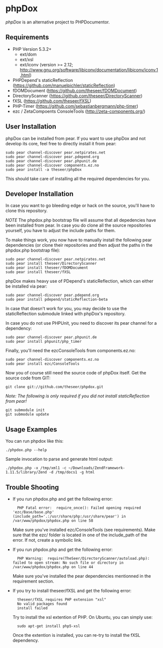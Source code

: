 ﻿phpDox
======

*phpDox* is an alternative project to PHPDocumentor.


Requirements
------------

- PHP Version 5.3.2+
  - ext/dom
  - ext/xsl
  - ext/iconv (version >= 2.12; http://www.gnu.org/software/libiconv/documentation/libiconv/iconv.1.html)
- PHPDepend's staticReflection (https://github.com/manuelpichler/staticReflection)
- fDOMDocument (https://github.com/theseer/fDOMDocument)
- DirectoryScanner (https://github.com/theseer/DirectoryScanner)
- fXSL (https://github.com/theseer/fXSL)
- PHP-Timer (https://github.com/sebastianbergmann/php-timer) 
- ezc / ZetaCompoents ConsoleTools (http://zeta-components.org/)


User Installation
-----------------

phpDox can be installed from pear. If you want to use phpDox and not develop its core, feel
free to directly install it from pear:

    sudo pear channel-discover pear.netpirates.net
    sudo pear channel-discover pear.pdepend.org
    sudo pear channel-discover pear.phpunit.de
    sudo pear channel-discover components.ez.no
    sudo pear install -a theseer/phpDox


This should take care of installing all the required dependencies for you.


Developer Installation
----------------------

In case you want to go bleeding edge or hack on the source, you'll have to clone this repository.

 *NOTE*
    The phpdox.php bootstrap file will assume that all depedencies have been installed from pear. In case
    you do clone all the source repositories yourself, you have to adjust the include paths for them.


To make things work, you now have to manually install the following pear dependencies (or clone their
repositories and then adjust the paths in the phpdox.php bootstrap file):

    sudo pear channel-discover pear.netpirates.net
    sudo pear install theseer/DirectoryScanner
    sudo pear install theseer/fDOMDocument
    sudo pear install theseer/fXSL

phpDox makes heavy use of PDepend's staticReflection, which can either be installed via pear:

    sudo pear channel-discover pear.pdepend.org
    sudo pear install pdepend/staticReflection-beta

In case that doesn't work for you, you may decide to use the staticReflection submodule linked
with phpDox's repository.

In case you do not use PHPUnit, you need to discover its pear channel for a dependency:

    sudo pear channel-discover pear.phpunit.de
    sudo pear install phpunit/php_timer

Finally, you'll need the ezcConsoleTools from components.ez.no:

    sudo pear channel-discover components.ez.no
    sudo pear install ezc/ConsoleTools 


Now you of course still need the source code of phpDox itself.
Get the source code from GIT:

    git clone git://github.com/theseer/phpdox.git

_Note: The following is only required if you did not install staticReflection from pear!_

    git submodule init
    git submodule update


Usage Examples
--------------

You can run phpdox like this:

    ./phpdox.php --help
    
Sample invocation to parse and generate html output:

    ./phpdox.php -x /tmp/xml1 -c ~/Downloads/ZendFramework-1.11.5/library/Zend -d /tmp/docs1 -g html


Trouble Shooting
----------------

* If you run phpdox.php and get the following error:

        PHP Fatal error:  require_once(): Failed opening required 'ezc/Base/base.php' (include_path='.:/usr/share/php:/usr/share/pear') in /var/www/phpdox/phpdox.php on line 58

    Make sure you've installed ezc/ConsoleTools (see requirements).
    Make sure that the ezc/ folder is located in one of the include_path of the error. If not, create a symbolic link.

* If you run phpdox.php and get the following error:

        PHP Warning:  require(TheSeer/DirectoryScanner/autoload.php): failed to open stream: No such file or directory in /var/www/phpdox/phpdox.php on line 44
    
    Make sure you've installed the pear dependencies mentionned in the requirement section.

* If you try to install theseer/fXSL and get the following error:

        theseer/fXSL requires PHP extension "xsl"
        No valid packages found
        install failed
    
    Try to install the xsl extention of PHP. On Ubuntu, you can simply use:

        sudo apt-get install php5-xsl

    Once the extention is installed, you can re-try to install the fXSL dependency.